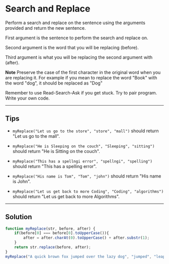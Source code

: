 # Search and Replace

Perform a search and replace on the sentence using the arguments provided and return the new sentence.

First argument is the sentence to perform the search and replace on.

Second argument is the word that you will be replacing (before).

Third argument is what you will be replacing the second argument with (after).

**Note**
Preserve the case of the first character in the original word when you are replacing it. For example if you mean to replace the word "Book" with the word "dog", it should be replaced as "Dog"

Remember to use Read-Search-Ask if you get stuck. Try to pair program. Write your own code.

---

## Tips

- `myReplace("Let us go to the store", "store", "mall")` should return "Let us go to the mall".

- `myReplace("He is Sleeping on the couch", "Sleeping", "sitting")` should return "He is Sitting on the couch".

- `myReplace("This has a spellngi error", "spellngi", "spelling")` should return "This has a spelling error".

- `myReplace("His name is Tom", "Tom", "john")` should return "His name is John".

- `myReplace("Let us get back to more Coding", "Coding", "algorithms")` should return "Let us get back to more Algorithms".

---

## Solution

```js
function myReplace(str, before, after) {
    if(before[0] === before[0].toUpperCase()){
        after = after.charAt(0).toUpperCase() + after.substr(1);
    }
    return str.replace(before, after);
}
myReplace("A quick brown fox jumped over the lazy dog", "jumped", "leaped");
```
